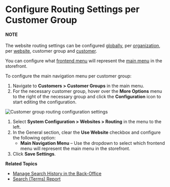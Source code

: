<a id="user-guide-customer-groups-configuration-settings-routing"></a>

# Configure Routing Settings per Customer Group

#### NOTE
The website routing settings can be configured [globally](../../../../../system/configuration/system/websites/global-routing.md#sys-config-sysconfig-websites-routing), per [organization](../../../../../system/user-management/organizations/org-configuration/general-setup-org/organization-routing.md#organization-config-website-routing), per [website](../../../../../system/websites/web-configuration/general-sys-config/websites/website-routing.md#sys-websites-sysconfig-websites-routing), customer group and [customer](../../../../customers/customer-configuration/system-configuration/website/customer-routing-settings.md#user-guide-customer-configuration-settings-routing).

You can configure what [frontend menu](../../../../../system/frontend-menus/index.md#frontend-menus-overview) will represent the [main menu](../../../../../../storefront/getting-started/general-layout.md#frontstore-guide-navigation-main-menu) in the storefront.

To configure the main navigation menu per customer group:

1. Navigate to **Customers > Customer Groups** in the main menu.
2. For the necessary customer group, hover over the <i class="fa fa-ellipsis-h fa-lg" aria-hidden="true"></i> **More Options** menu to the right of the necessary group and click the <i class="fas fa-cog" aria-hidden="true"></i> **Configuration** icon to start editing the configuration.

![Customer group routing configuration settings](user/img/customers/customer_groups/configuration/customer-group-config-routing.png)
1. Select **System Configuration > Websites > Routing** in the menu to the left.
2. In the General section, clear the **Use Website** checkbox and configure the following option:
   * **Main Navigation Menu** – Use the dropdown to select which frontend menu will represent the main menu in the storefront.
3. Click **Save Settings**.

**Related Topics**

* [Manage Search History in the Back-Office](../../../../../marketing/search/index.md#user-guide-search-search-history)
* [Search (Terms) Report](../../../../../reports-segments/reports/search-report.md#user-guide-search-terms-report)

<!-- fa-bars = fa-navicon -->
<!-- Ic Tiles is used as Set As Default in saved views, and as tiles in display layout options -->
<!-- IcPencil refers to Rename in Commerce and Inline Editing in CRM -->
<!-- Check mark in the square. -->
<!-- SortDesc is also used as drop-down arrow -->
